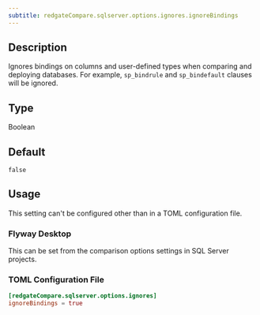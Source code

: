 ```yaml
---
subtitle: redgateCompare.sqlserver.options.ignores.ignoreBindings
---
```


## Description

Ignores bindings on columns and user-defined types when comparing and deploying databases. For example, `sp_bindrule` and `sp_bindefault` clauses will be ignored.

## Type

Boolean

## Default

`false`

## Usage

This setting can't be configured other than in a TOML configuration file.

### Flyway Desktop

This can be set from the comparison options settings in SQL Server projects.

### TOML Configuration File

```toml
[redgateCompare.sqlserver.options.ignores]
ignoreBindings = true
```
